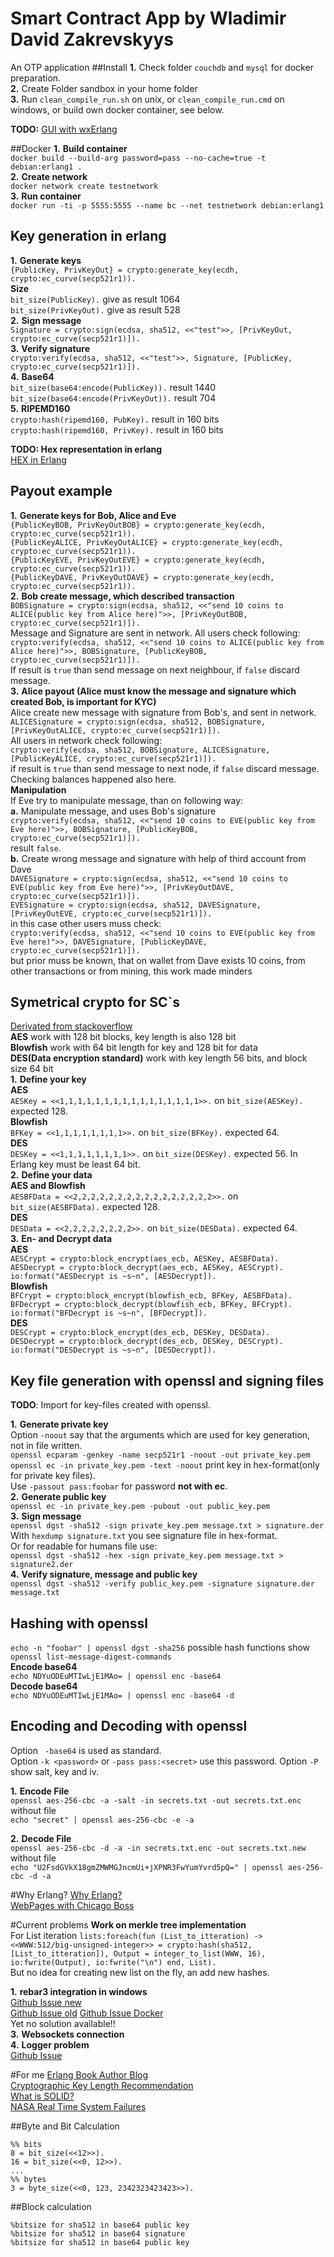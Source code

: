 Smart Contract App by Wladimir David Zakrevskyys
=====
An OTP application
##Install
**1.** Check folder `couchdb` and `mysql` for docker preparation.  
**2.** Create Folder sandbox in your home folder  
**3.** Run `clean_compile_run.sh` on unix, or `clean_compile_run.cmd` on windows, or build own docker container, see below.  

**TODO:** [GUI with wxErlang](http://www.idiom.com/~turner/wxtut/wxwidgets.html)  

##Docker
**1.** __Build container__  
`
docker build --build-arg password=pass --no-cache=true -t debian:erlang1 .
`  
**2.** __Create network__  
`
docker network create testnetwork
`  
**3.** __Run container__  
`
docker run -ti -p 5555:5555 --name bc --net testnetwork debian:erlang1
`  

## Key generation in erlang

**1.** __Generate keys__  
`{PublicKey, PrivKeyOut} = crypto:generate_key(ecdh, crypto:ec_curve(secp521r1)).`  
__Size__  
`bit_size(PublicKey).` give as result 1064  
`bit_size(PrivKeyOut).` give as result 528  
**2.** __Sign message__  
`Signature = crypto:sign(ecdsa, sha512, <<"test">>, [PrivKeyOut, crypto:ec_curve(secp521r1)]).`  
**3.** __Verify signature__  
`crypto:verify(ecdsa, sha512, <<"test">>, Signature, [PublicKey, crypto:ec_curve(secp521r1)]).`  
**4.** __Base64__  
`bit_size(base64:encode(PublicKey)).` result 1440  
`bit_size(base64:encode(PrivKeyOut)).` result 704  
**5.** __RIPEMD160__  
`crypto:hash(ripemd160, PubKey).` result in 160 bits  
`crypto:hash(ripemd160, PrivKey).` result in 160 bits  

__TODO: Hex representation in erlang__  
[HEX in Erlang](http://www.enchantedage.com/hex-format-hash-for-md5-sha1-sha256-and-sha512)  

## Payout example  
**1.** __Generate keys for Bob, Alice and Eve__  
`{PublicKeyBOB, PrivKeyOutBOB} = crypto:generate_key(ecdh, crypto:ec_curve(secp521r1)).`  
`{PublicKeyALICE, PrivKeyOutALICE} = crypto:generate_key(ecdh, crypto:ec_curve(secp521r1)).`  
`{PublicKeyEVE, PrivKeyOutEVE} = crypto:generate_key(ecdh, crypto:ec_curve(secp521r1)).`  
`{PublicKeyDAVE, PrivKeyOutDAVE} = crypto:generate_key(ecdh, crypto:ec_curve(secp521r1)).`  
**2.** __Bob create message, which described transaction__  
`BOBSignature = crypto:sign(ecdsa, sha512, <<"send 10 coins to ALICE(public key from Alice here)">>, [PrivKeyOutBOB, crypto:ec_curve(secp521r1)]).`  
Message and Signature are sent in network. All users check following:  
`crypto:verify(ecdsa, sha512, <<"send 10 coins to ALICE(public key from Alice here)">>, BOBSignature, [PublicKeyBOB, crypto:ec_curve(secp521r1)]).`  
If result is `true` than send message on next neighbour, if `false` discard message.   
**3.** __Alice payout (Alice must know the message and signature which created Bob, is important for KYC)__  
Alice create new message with signature from Bob's, and sent in network.  
`ALICESignature = crypto:sign(ecdsa, sha512, BOBSignature, [PrivKeyOutALICE, crypto:ec_curve(secp521r1)]).`  
All users in network check following:  
`crypto:verify(ecdsa, sha512, BOBSignature, ALICESignature, [PublicKeyALICE, crypto:ec_curve(secp521r1)]).`  
if result is `true` than send message to next node, if `false` discard message. Checking balances happened also here.  
__Manipulation__  
If Eve try to manipulate message, than on following way:  
    **a.** Manipulate message, and uses Bob's signature  
    `crypto:verify(ecdsa, sha512, <<"send 10 coins to EVE(public key from Eve here)">>, BOBSignature, [PublicKeyBOB, crypto:ec_curve(secp521r1)]).`  
    result `false`.  
    **b.** Create wrong message and signature with help of third account from Dave  
    `DAVESignature = crypto:sign(ecdsa, sha512, <<"send 10 coins to EVE(public key from Eve here)">>, [PrivKeyOutDAVE, crypto:ec_curve(secp521r1)]).`  
    `EVESignature = crypto:sign(ecdsa, sha512, DAVESignature, [PrivKeyOutEVE, crypto:ec_curve(secp521r1)]).`  
    in this case other users muss check:  
    `crypto:verify(ecdsa, sha512, <<"send 10 coins to EVE(public key from Eve here)">>, DAVESignature, [PublicKeyDAVE, crypto:ec_curve(secp521r1)]).`  
    but prior muss be known, that on wallet from Dave exists 10 coins, from other transactions or from mining, this work made minders  

## Symetrical crypto for SC`s
[Derivated from stackoverflow](https://stackoverflow.com/questions/14550195/crypto-between-erlang-and-php?rq=1)  
__AES__ work with 128 bit blocks, key length is also 128 bit  
__Blowfish__ work with 64 bit length for key and 128 bit for data  
__DES(Data encryption standard)__ work with key length 56 bits, and block size 64 bit  
**1.** __Define your key__  
__AES__  
`AESKey = <<1,1,1,1,1,1,1,1,1,1,1,1,1,1,1,1>>.` on `bit_size(AESKey).` expected 128.  
__Blowfish__  
`BFKey = <<1,1,1,1,1,1,1,1>>.` on `bit_size(BFKey).` expected 64.  
__DES__  
`DESKey = <<1,1,1,1,1,1,1,1>>.` on `bit_size(DESKey).` expected 56. In Erlang key must be least 64 bit.    
**2.** __Define your data__  
__AES and Blowfish__  
`AESBFData = <<2,2,2,2,2,2,2,2,2,2,2,2,2,2,2,2>>.` on `bit_size(AESBFData).` expected 128.  
__DES__  
`DESData = <<2,2,2,2,2,2,2,2>>.` on `bit_size(DESData).` expected 64.  
**3.** __En- and Decrypt data__  
__AES__  
`AESCrypt = crypto:block_encrypt(aes_ecb, AESKey, AESBFData).`  
`AESDecrypt = crypto:block_decrypt(aes_ecb, AESKey, AESCrypt).`  
`io:format("AESDecrypt is ~s~n", [AESDecrypt]).`  
__Blowfish__  
`BFCrypt = crypto:block_encrypt(blowfish_ecb, BFKey, AESBFData).`  
`BFDecrypt = crypto:block_decrypt(blowfish_ecb, BFKey, BFCrypt).`  
`io:format("BFDecrypt is ~s~n", [BFDecrypt]).`  
__DES__  
`DESCrypt = crypto:block_encrypt(des_ecb, DESKey, DESData).`  
`DESDecrypt = crypto:block_decrypt(des_ecb, DESKey, DESCrypt).`  
`io:format("DESDecrypt is ~s~n", [DESDecrypt]).`  

## Key file generation with openssl and signing files  

**TODO**: Import for key-files created with openssl.

**1.** __Generate private key__  
Option `-noout` say that the arguments which are used for key generation, not in file written.  
`openssl ecparam -genkey -name secp521r1 -noout -out private_key.pem`  
`openssl ec -in private_key.pem -text -noout` print key in hex-format(only for private key files).  
Use `-passout pass:foobar` for password __not with ec__.  
**2.** __Generate public key__  
`openssl ec -in private_key.pem -pubout -out public_key.pem`  
**3.** __Sign message__  
`openssl dgst -sha512 -sign private_key.pem message.txt > signature.der`  
With `hexdump signature.txt` you see signature file in hex-format.  
Or for readable for humans file use:  
`openssl dgst -sha512 -hex -sign private_key.pem message.txt > signature2.der`  
**4.** __Verify signature, message and public key__  
`openssl dgst -sha512 -verify public_key.pem -signature signature.der message.txt`

## Hashing with openssl
`echo -n "foobar" | openssl dgst -sha256` possible hash functions show  
`openssl list-message-digest-commands`  
__Encode base64__  
`echo NDYuODEuMTIwLjE1MAo= | openssl enc -base64`  
__Decode base64__  
`echo NDYuODEuMTIwLjE1MAo= | openssl enc -base64 -d`

## Encoding and Decoding with openssl

Option ` -base64` is used as standard.  
Option `-k <password>` or `-pass pass:<secret>` use this password.
Option `-P` show salt, key and iv. 

**1.** __Encode File__  
`openssl aes-256-cbc -a -salt -in secrets.txt -out secrets.txt.enc`  
without file  
`echo "secret" | openssl aes-256-cbc -e -a`  

**2.** __Decode File__  
`openssl aes-256-cbc -d -a -in secrets.txt.enc -out secrets.txt.new`  
without file  
`echo "U2FsdGVkX18gmZMWMGJncmUi+jXPNR3FwYumYvrd5pQ=" | openssl aes-256-cbc -d -a`

#Why Erlang?
[Why Erlang?](https://www.infoq.com/presentations/erlang-java-scala-go-c)  
[WebPages with Chicago Boss](https://github.com/ChicagoBoss/ChicagoBoss/wiki/Quickstart)  

#Current problems
__Work on merkle tree implementation__  
For List iteration `lists:foreach(fun (List_to_itteration) -> <<WWW:512/big-unsigned-integer>> = crypto:hash(sha512, [List_to_itteration]), Output = integer_to_list(WWW, 16), io:fwrite(Output), io:fwrite("\n") end, List).`  
But no idea for creating new list on the fly, an add new hashes.

**1.** __rebar3 integration in windows__  
[Github Issue new](https://github.com/erlang/rebar3/pull/1689)  
[Github Issue old](https://github.com/erlang/rebar3/issues/850)
[Github Issue Docker](https://github.com/erlang/rebar3/issues/1255)    
Yet no solution available!!  
**3.** __Websockets connection__  
**4.** __Logger problem__  
[Github Issue](https://github.com/erlang-lager/lager/issues/448)  

#For me
[Erlang Book Author Blog](https://ferd.ca/)  
[Cryptographic Key Length Recommendation](https://www.keylength.com/en/)  
[What is SOLID?](http://clean-code-developer.de/weitere-infos/solid/)  
[NASA Real Time System Failures](https://c3.nasa.gov/dashlink/resources/624/)  

##Byte and Bit Calculation
```
%% bits
8 = bit_size(<<12>>).
16 = bit_size(<<0, 12>>).
...
%% bytes
3 = byte_size(<<0, 123, 2342323423423>>).
```
##Block calculation
````
%bitsize for sha512 in base64 public key
%bitsize for sha512 in base64 signature
%bitsize for sha512 in base64 public key
````